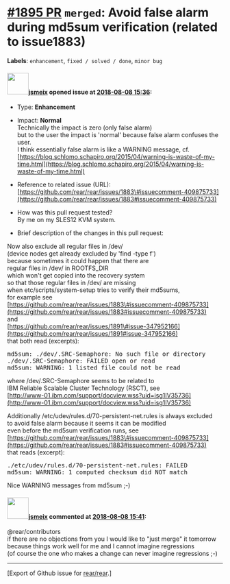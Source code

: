 [\#1895 PR](https://github.com/rear/rear/pull/1895) `merged`: Avoid false alarm during md5sum verification (related to issue1883)
=================================================================================================================================

**Labels**: `enhancement`, `fixed / solved / done`, `minor bug`

#### <img src="https://avatars.githubusercontent.com/u/1788608?u=925fc54e2ce01551392622446ece427f51e2f0ce&v=4" width="50">[jsmeix](https://github.com/jsmeix) opened issue at [2018-08-08 15:36](https://github.com/rear/rear/pull/1895):

-   Type: **Enhancement**

-   Impact: **Normal**  
    Technically the impact is zero (only false alarm)  
    but to the user the impact is 'normal' because false alarm confuses
    the user.  
    I think essentially false alarm is like a WARNING message, cf.  
    [https://blog.schlomo.schapiro.org/2015/04/warning-is-waste-of-my-time.html](https://blog.schlomo.schapiro.org/2015/04/warning-is-waste-of-my-time.html)

-   Reference to related issue (URL):  
    [https://github.com/rear/rear/issues/1883\#issuecomment-409875733](https://github.com/rear/rear/issues/1883#issuecomment-409875733)

-   How was this pull request tested?  
    By me on my SLES12 KVM system.

-   Brief description of the changes in this pull request:

Now also exclude all regular files in /dev/  
(device nodes get already excluded by 'find -type f')  
because sometimes it could happen that there are  
regular files in /dev/ in ROOTFS\_DIR  
which won't get copied into the recovery system  
so that those regular files in /dev/ are missing  
when etc/scripts/system-setup tries to verify their md5sums,  
for example see  
[https://github.com/rear/rear/issues/1883\#issuecomment-409875733](https://github.com/rear/rear/issues/1883#issuecomment-409875733)  
and  
[https://github.com/rear/rear/issues/1891\#issue-347952166](https://github.com/rear/rear/issues/1891#issue-347952166)  
that both read (excerpts):

<pre>
md5sum: ./dev/.SRC-Semaphore: No such file or directory
./dev/.SRC-Semaphore: FAILED open or read
md5sum: WARNING: 1 listed file could not be read
</pre>

where /dev/.SRC-Semaphore seems to be related to  
IBM Reliable Scalable Cluster Technology (RSCT), see  
[http://www-01.ibm.com/support/docview.wss?uid=isg1IV35736](http://www-01.ibm.com/support/docview.wss?uid=isg1IV35736)

Additionally /etc/udev/rules.d/70-persistent-net.rules is always
excluded  
to avoid false alarm because it seems it can be modified  
even before the md5sum verification runs, see  
[https://github.com/rear/rear/issues/1883\#issuecomment-409875733](https://github.com/rear/rear/issues/1883#issuecomment-409875733)  
that reads (excerpt):

<pre>
./etc/udev/rules.d/70-persistent-net.rules: FAILED
md5sum: WARNING: 1 computed checksum did NOT match
</pre>

Nice WARNING messages from md5sum ;-)

#### <img src="https://avatars.githubusercontent.com/u/1788608?u=925fc54e2ce01551392622446ece427f51e2f0ce&v=4" width="50">[jsmeix](https://github.com/jsmeix) commented at [2018-08-08 15:41](https://github.com/rear/rear/pull/1895#issuecomment-411452134):

@rear/contributors  
if there are no objections from you I would like to "just merge" it
tomorrow  
because things work well for me and I cannot imagine regressions  
(of course the one who makes a change can never imagine regressions ;-)

------------------------------------------------------------------------

\[Export of Github issue for
[rear/rear](https://github.com/rear/rear).\]
